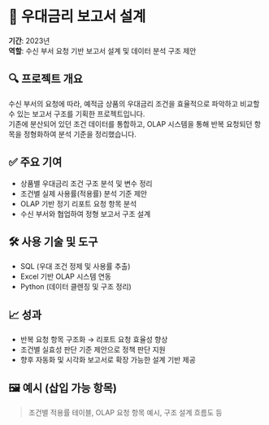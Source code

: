 # 📑 우대금리 보고서 설계

**기간**: 2023년  
**역할**: 수신 부서 요청 기반 보고서 설계 및 데이터 분석 구조 제안

## 🔍 프로젝트 개요

수신 부서의 요청에 따라, 예적금 상품의 우대금리 조건을 효율적으로 파악하고 비교할 수 있는 보고서 구조를 기획한 프로젝트입니다.  
기존에 분산되어 있던 조건 데이터를 통합하고, OLAP 시스템을 통해 반복 요청되던 항목을 정형화하여 분석 기준을 정리했습니다.

## ✅ 주요 기여

- 상품별 우대금리 조건 구조 분석 및 변수 정리
- 조건별 실제 사용률(적용률) 분석 기준 제안
- OLAP 기반 정기 리포트 요청 항목 분석
- 수신 부서와 협업하여 정형 보고서 구조 설계

## 🛠 사용 기술 및 도구

- SQL (우대 조건 정제 및 사용률 추출)
- Excel 기반 OLAP 시스템 연동
- Python (데이터 클렌징 및 구조 정리)

## 📈 성과

- 반복 요청 항목 구조화 → 리포트 요청 효율성 향상
- 조건별 실효성 판단 기준 제안으로 정책 판단 지원
- 향후 자동화 및 시각화 보고서로 확장 가능한 설계 기반 제공

## 🖼️ 예시 (삽입 가능 항목)

> 조건별 적용률 테이블, OLAP 요청 항목 예시, 구조 설계 흐름도 등
